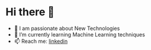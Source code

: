 
# Hi there 👋
- 🔭 I am passionate about New Technologies
- 🌱 I’m currently learning Machine Learning techniques
- 📫 Reach me: [linkedin](https://www.linkedin.com/in/harshitha-vardhani/)

<!--
- 🔭 I’m currently working on ...
- 🌱 I’m currently learning ...
- 👯 I’m looking to collaborate on ...
- 🤔 I’m looking for help with ...
- 💬 Ask me about ...
- 📫 How to reach me: ...
- 😄 Pronouns: ...
- ⚡ Fun fact: ...
-->
